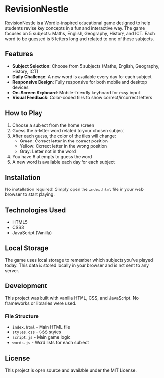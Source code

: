 # RevisionNestle

RevisionNestle is a Wordle-inspired educational game designed to help students revise key concepts in a fun and interactive way. The game focuses on 5 subjects: Maths, English, Geography, History, and ICT. Each word to be guessed is 5 letters long and related to one of these subjects.

## Features

- **Subject Selection**: Choose from 5 subjects (Maths, English, Geography, History, ICT)
- **Daily Challenge**: A new word is available every day for each subject
- **Responsive Design**: Fully responsive for both mobile and desktop devices
- **On-Screen Keyboard**: Mobile-friendly keyboard for easy input
- **Visual Feedback**: Color-coded tiles to show correct/incorrect letters

## How to Play

1. Choose a subject from the home screen
2. Guess the 5-letter word related to your chosen subject
3. After each guess, the color of the tiles will change:
   - Green: Correct letter in the correct position
   - Yellow: Correct letter in the wrong position
   - Gray: Letter not in the word
4. You have 6 attempts to guess the word
5. A new word is available each day for each subject

## Installation

No installation required! Simply open the `index.html` file in your web browser to start playing.

## Technologies Used

- HTML5
- CSS3
- JavaScript (Vanilla)

## Local Storage

The game uses local storage to remember which subjects you've played today. This data is stored locally in your browser and is not sent to any server.

## Development

This project was built with vanilla HTML, CSS, and JavaScript. No frameworks or libraries were used.

### File Structure

- `index.html` - Main HTML file
- `styles.css` - CSS styles
- `script.js` - Main game logic
- `words.js` - Word lists for each subject

## License

This project is open source and available under the MIT License. 